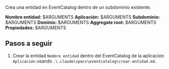 Crea una entidad en EventCatalog dentro de un subdominio existente.

**Nombre entidad:** $ARGUMENTS
**Aplicación:** $ARGUMENTS
**Subdominio:** $ARGUMENTS
**Dominio:** $ARGUMENTS
**Aggregate root:** $ARGUMENTS
**Propiedades:** $ARGUMENTS

## Pasos a seguir

1. Crear la entidad `Nombre entidad` dentro del EventCatalog de la aplicación `Aplicación` usando `.\.claude\specs\eventcatalog\crear-entidad.md`.